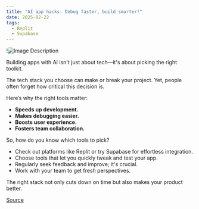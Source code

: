 ```yaml
---
title: "AI app hacks: Debug faster, build smarter!"
date: 2025-02-22
tags:
  - Replit
  - Supabase
---
```

!![Image Description](/images/app-hacks.jpg)

Building apps with AI isn't just about tech—it's about picking the right toolkit.

The tech stack you choose can make or break your project. Yet, people often forget how critical this decision is. 

Here’s why the right tools matter:

- **Speeds up development.**
- **Makes debugging easier.**
- **Boosts user experience.**
- **Fosters team collaboration.**

So, how do you know which tools to pick?

- Check out platforms like Replit or try Supabase for effortless integration.
- Choose tools that let you quickly tweak and test your app.
- Regularly seek feedback and improve; it's crucial.
- Work with your team to get fresh perspectives.

The right stack not only cuts down on time but also makes your product better. 

[Source](https://substack.com/home/post/p-157660069?utm_campaign=post&utm_medium=web)